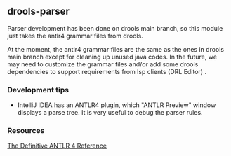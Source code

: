 ## drools-parser

Parser development has been done on drools main branch, so this module just takes the antlr4 grammar files from drools.

At the moment, the antlr4 grammar files are the same as the ones in drools main branch except for cleaning up unused java codes. In the future, we may need to customize the grammar files and/or add some drools dependencies to support requirements from lsp clients (DRL Editor) .

### Development tips
- IntelliJ IDEA has an ANTLR4 plugin, which "ANTLR Preview" window displays a parse tree. It is very useful to debug the parser rules.

### Resources
[The Definitive ANTLR 4 Reference](https://pragprog.com/titles/tpantlr2/the-definitive-antlr-4-reference/)